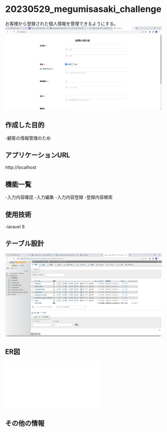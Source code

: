 # 20230529_megumisasaki_challenge
お客様から登録された個人情報を管理できるようにする。
![トップ画面](homescreen.png)

## 作成した目的
-顧客の情報管理のため
## アプリケーションURL
http://localhost
## 機能一覧
-入力内容確認
-入力編集
-入力内容登録
-登録内容検索

## 使用技術
-laravel 8

## テーブル設計
![テーブル設計](tablescreen.png)
## ER図
![ER図](Challenge_From_Coachtech.drawio.pdf)
## その他の情報
